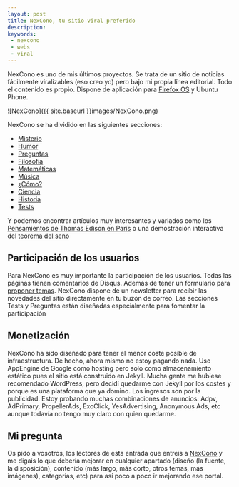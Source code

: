 ```yaml
---
layout: post
title: NexCono, tu sitio viral preferido
description: 
keywords:
 - nexcono
 - webs
 - viral
---
```


NexCono es uno de mis últimos proyectos. Se trata de un sitio de noticias fácilmente viralizables (eso creo yo) pero bajo mi propia línea editorial. Todo el contenido es propio. Dispone de aplicación para [Firefox OS](http://marketplace.firefox.com/app/nexcono) y Ubuntu Phone.

![NexCono]({{ site.baseurl }}images/NexCono.png)

NexCono se ha dividido en las siguientes secciones:

* [Misterio](http://nexcono.appspot.com/#misterio)
* [Humor](http://nexcono.appspot.com/#humor)
* [Preguntas](http://nexcono.appspot.com/#preguntas)
* [Filosofía](http://nexcono.appspot.com/#filosofia)
* [Matemáticas](http://nexcono.appspot.com/#matematicas)
* [Música](http://nexcono.appspot.com/#musica)
* [¿Cómo?](http://nexcono.appspot.com/#como)
* [Ciencia](http://nexcono.appspot.com/#ciencia)
* [Historia](http://nexcono.appspot.com/#historia)
* [Tests](http://nexcono.appspot.com/#tests)

Y podemos encontrar artículos muy interesantes y variados como los [Pensamientos de Thomas Edison en París](http://nexcono.appspot.com/historia/pensamientos-de-thomas-edison-en-paris/) o una demostración interactiva del [teorema del seno](http://nexcono.appspot.com/matematicas/que-es-el-teorema-del-seno/)


## Participación de los usuarios

Para NexCono es muy importante la participación de los usuarios. Todas las páginas tienen comentarios de Disqus. Además de tener un formulario para [proponer temas](http://nexcono.appspot.com/proponer-un-tema). NexCono dispone de un newsletter para recibir las novedades del sitio directamente en tu buzón de correo. Las secciones Tests y Preguntas están diseñadas especialmente para fomentar la participación

## Monetización

NexCono ha sido diseñado para tener el menor coste posible de infraestructura. De hecho, ahora mismo no estoy pagando nada. Uso AppEngine de Google como hosting pero solo como almacenamiento estático pues el sitio está construido en Jekyll. Mucha gente me hubiese recomendado WordPress, pero decidí quedarme con Jekyll por los costes y porque es una plataforma que ya domino.
Los ingresos son por la publicidad. Estoy probando muchas combinaciones de anuncios: Adpv, AdPrimary, PropellerAds, ExoClick, YesAdvertising, Anonymous Ads, etc aunque todavía no tengo muy claro con quien quedarme.


## Mi pregunta

Os pido a vosotros, los lectores de esta entrada que entreis a [NexCono](http://nexcono.appspot.com) y me digais lo que debería mejorar en cualquier apartado (diseño (la fuente, la disposición), contenido (más largo, más corto, otros temas, más imágenes), categorías, etc) para así poco a poco ir mejorando ese portal.
